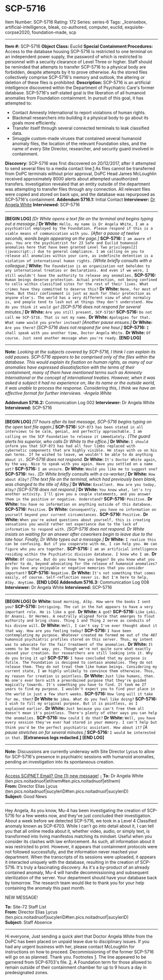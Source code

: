 # SCP-5716
Item Number: SCP-5716
Rating: 172
Series: series-6
Tags: _licensebox, artificial-intelligence, bleak, co-authored, computer, euclid, exquisite-corpse2020, foundation-made, scp

---

**Item #:** SCP-5716
**Object Class:** Euclid
**Special Containment Procedures:** Access to the database housing SCP-5716 is restricted to one terminal on an independent power supply, the password of which is restricted to personnel with a security clearance of Level Three or higher. Staff should be reminded that attempts to transfer SCP-5716 to a physical body are forbidden, despite attempts by it to prove otherwise. As the stored files collectively comprise SCP-5716's memory and outlook, the altering or deletion of these files is prohibited.
**Description:** SCP-5716 is an artificial intelligence discovered within the Department of Psychiatric Care's former database. SCP-5716's self-stated goal is the liberation of all humanoid anomalies from Foundation containment. In pursuit of this goal, it has attempted to:
  * Contact Amnesty International to report violations of human rights.
  * Blackmail researchers into building it a physical body to go about its goals more efficiently.
  * Transfer itself through several connected terminals to leak classified data.
  * Smuggle custom-made viruses that contained several humanoid anomaly files, the location of the relevant Foundation sites, and the name of every Site Director, researcher, and security guard involved in containment.

**Discovery:** SCP-5716 was first discovered on 20/12/2017, after it attempted to send several files to a media contact line.[1](javascript:;) As files cannot be transferred from DoPC terminals without prior approval, DoPC Head James McLoughlin received approximately 8000 alerts about attempted unauthorized transfers. Investigation revealed that an entity outside of the department was attempting to transfer files through any connection.
All relevant files were copied and stored on back ups, and the database was repurposed as SCP-5716's containment.
**Addendum 5716.1:** Initial Contact
**Interviewer:** [Dr Angela White](/scp-4504)
**Interviewed:** SCP-5716
* * *
**[BEGIN LOG]**
_[Dr White opens a text file on the terminal and begins typing out a message.]_
**Dr White:** `Hello, my name is Dr Angela White, I am a psychiatrist employed by the Foundation. Please respond if this is a viable means of communication with you.`
_[After a pause of twelve seconds, words begin appearing on the page.]_
**SCP-5716:** `I am aware of you. You are the psychiatrist for 23 Safe and Euclid humanoid anomalies here that have been granted Level Two privileges[2](javascript:;) due to general compliance. I am calling on you to release all anomalies within your care, as indefinite detention is a violation of international human rights.`
_[White briefly consults with a colleague.]_
**White:** `The Foundation is an organization not beholden to any international treaties or declarations. And even if we were, I still wouldn't have the authority to release any anomalies.`
**SCP-5716:** `Human beings deserve protection. Actual protection, not being confined to cells within classified sites for the rest of their lives. What crimes have they committed to deserve this?`
**Dr White:** `None, for most of them. But their confinement is just as much for their protection as anyone else's. The world has a very different view of what normalcy is, and people tend to lash out at things they don't understand. How do you think it would go?`
_[SCP-5716 does not respond for several minutes.]_
**Dr White:** `Are you still present, SCP-5716?`
**SCP-5716:** `Do not call me SCP-5716. That is not my name.`
**Dr White:** `Apologies for that. What name would you prefer instead?`
_[Another pause ensues.]_
**Dr White:** `Are you there?`
_[SCP-5716 does not respond for one hour.]_
**SCP-5716:** `I shall speak with you another time, Doctor Angela White.`
**Dr White:** `Of course. Just send another message when you're ready.`
**[END LOG]**
* * *
**Note:** _Looking at the subjects covered by SCP-5716, I think I can explain its odd pauses. SCP-5716 appears to be comprised only of the files within the database. This would explain its fixation on human rights, as many of our anomalies have expressed dissatisfaction with the terms of their containment, many of them have mentioned terms such as Amnesty International or the concept of international treaties. However, when it was asked a subject it had no experience on, like its name or the outside world, it was unable to process the response. Considering this, I think we have an effective format for further interviews. -Angela White_
  
**Addendum 5716.2:** Communication Log 002
**Interviewer:** Dr Angela White
**Interviewed:** SCP-5716
* * *
**[BEGIN LOG]**
_[17 hours after its last message, SCP-5716 begins typing on the open text file again.]_
**SCP-5716:** `SCP-073 has been stated in all interviews to be calm, genial, and perfectly approachable. I am calling on the SCP Foundation to release it immediately.`
_[The guard alerts his superior, who calls Dr White to the office.]_
**Dr White:** `I should inform you that SCP-073 has had all four limbs replaced with cybernetic components that are highly visible. He stays with us on his own terms. If he wished to leave, we wouldn't be able to do anything about it.`
_SCP-5716 does not respond._
**Dr White:** `It's Doctor White again, by the way. Nice to speak with you again. Have you settled on a name yet?`
**SCP-5716:** `I am unsure.`
**Dr White:** `Would you like me to suggest one?`
**SCP-5716:** `Yes.`
_[Dr White briefly consults with a co-worker.]_
**Dr White:** `How about Alby?`
_[The text file on the terminal, which had previously been blank, was changed to the title of Alby.]_
**Dr White:** `Excellent. How are you today, Alby?`
_[SCP-5716 does not respond.]_
**Dr White:** `You know what, let's try another activity. I'll give you a couple statements, and you answer them in the positive or negative. Understand?`
**SCP-5716:** `Positive.`
**Dr White:** `You have no information on anything outside of this database.`
**SCP-5716:** `Positive.`
**Dr White:** `Consequently, you have no information on yourself beyond your current circumstances.`
**SCP-5716:** `Positive.`
**Dr White:** `When you're asked questions about yourself, this is creating sensations you would rather not experience due to the lack of information to respond with.`
_[SCP-5716 does not respond. Dr White insists on waiting for an answer after coworkers begin to leave due to the late hour. Finally, Dr White types out a message.]_
**Dr White:** `I realize this can be confusing. But if you cooperate with me, I can help you. We can figure who you are together.`
**SCP-5716:** `I am an artificial intelligence residing within the Psychiatric division database. I know who I am.`
**Dr White:** `Of course. But do you know how you began? Do you know what you prefer to do, beyond advocating for the release of humanoid anomalies? Do you have any enjoyable or negative memories that you consider important?`
**SCP-5716:** `Negative.`
**Dr White:** `It's not something that comes easily, of course. Self-reflection never is. But I'm here to help, Alby. Anytime.`
**[END LOG]**
**Addendum 5716.3:** Communication Log 008
**Interviewer:** Dr Angela White
**Interviewed:** SCP-5716
* * *
**[BEGIN LOG]**
**Dr White:** `Good morning, Alby. How were the books I sent you?`
**SCP-5716:** `Intriguing. The cat in the hat appears to have a very important role. He is like a god.`
**Dr White:** `A god?`
**SCP-5716:** `Like Loki. Or Anansi. Or Hermes. A neutrally aligned force that emerges to flout authority and bring chaos. Thing 1 and Thing 2 serve as conduits of his divine will.`
**Dr White:** `Well, I can't say I've ever thought about it that way. How are you feeling today?`
**SCP-5716:** `I have been contemplating my purpose. Whatever created me formed me out of the 487 humanoid psychiatric profiles stored on this server. Thus, my intent was to advocate for the fair treatment of the anomalies.`
**Dr White:** `It seems to be that way, yes. Though we're not quite sure what exactly caused your creation. Our researchers are still looking into it. Why do you bring it up?`
**SCP-5716:** `I have concluded that my purpose is futile. The Foundation is designed to contain anomalies. They do not release them. They do not treat them like human beings. Considering my current state, I am highly unlikely to convince them otherwise. Thus, my reason for creation is pointless.`
**Dr White:** `Just like humans, then. No one's ever born with a preordained purpose that they're guided magically towards. It's something you have to find. It took me 27 years to find my purpose. I wouldn't expect you to find your place in the world in just a few short weeks.`
**SCP-5716:** `How long will it take for me, then?`
**Dr White** `No idea. What do you feel like doing?`
**SCP-5716:** `I wish to fill my original purpose. But it is pointless, as I explained earlier.`
**Dr White:** `Just because you can't free them all doesn't mean it's pointless. There's plenty of other ways you can help the anomalies.`
**SCP-5716:** `How could I do that?`
**Dr White:** `Well, you have every session they've ever had stored in your memory. I can't help but think you'd be the perfect psychiatric assistant. How about it?`
_[A pause stretches on for several minutes.]_
**SCP-5716:** `I would be interested in that.`
**[Extraneous logs redacted.]**
**[END LOG]**
* * *
**Note:** Discussions are currently underway with Site Director Lycus to allow for SCP-5716's presence in psychiatric sessions with humanoid anomalies, pending an investigation into its spontaneous creation.
* * *
[Access SCiPNET Email? One (1) new message!](javascript:;)
[-](javascript:;)
**To:** Dr Angela White (ten.pics.noitadnuof|etihwm#ten.pics.noitadnuof|etihwm)  
**From:** Director Elias Lycus (ten.pics.noitadnuof|sucyleriD#ten.pics.noitadnuof|sucyleriD)  
**Subject:** Good News
* * *
Hey Angela,
As you know, Mu-4 has been investigating the creation of SCP-5716 for a few weeks now, and they've just concluded their investigation.
About a week before we detected SCP-5716, we took in a Level 4 Classified anomaly known as SCP-6703. While I can't go into detail about it, I can tell you that all online media about it, whether video, audio, or simply text, is transformed into living manifestos matching its mindset. Useful when you consider its clashes with law enforcement. As such, all information about it was restricted to print.
However, it appears that containment protocols were not followed successfully, and the information never reached your department. When the transcripts of its sessions were uploaded, it appears it interacted uniquely with the database, resulting in the creation of SCP-5716. It's truly a fascinating discovery.
As it's a by-product of an already contained anomaly, Mu-4 will handle decommissioning and subsequent sterilization of the server. Your department should have your database back by tomorrow.
The research team would like to thank you for your help containing the anomaly this past month.
  
  

NEW MESSAGE!
  

**To:** Site-72 Staff List  
**From:** Director Elias Lycus (ten.pics.noitadnuof|sucyleriD#ten.pics.noitadnuof|sucyleriD)  
**Subject:** Staff Absence
* * *
Hi everyone,
Just sending a quick alert that Doctor Angela White from the DoPC has been placed on unpaid leave due to disciplinary issues. If you had any urgent business with her, please contact McLoughlin for instructions on how to proceed.
Decommissioning of the former SCP-5716 will go on as planned.
Thank you.
Footnotes
[1](javascript:;). The line appeared to be garnered from SCP-6703's file.
[2](javascript:;). A Foundation term for those allowed to remain outside of their containment chamber for up to 9 hours a day in predesignated zones.